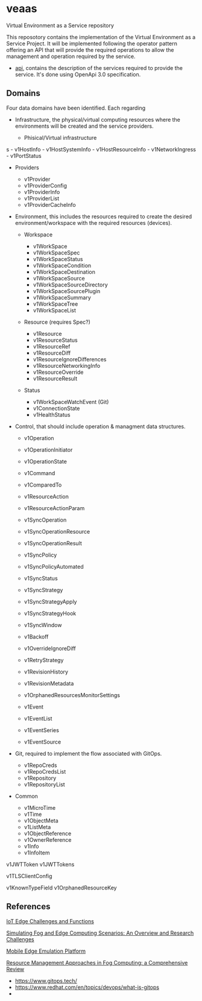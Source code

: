 # veaas
Virtual Environment as a Service repository

This reposotory contains the implementation of the Virtual Environment as a Service Project. It will be implemented following the operator pattern offering an API that will provide the required operations to allow the management and operation required by the service.


- [api](api), contains the description of the services required to provide the service. It's done using OpenApi 3.0 specification.


## Domains

Four data domains have been identified. Each regarding 

- Infrastructure, the physical/virtual computing resources where the environments will be created and the service providers.

  - Phisical/Virtual infrastructure

s   - v1HostInfo
    - v1HostSystemInfo
    - v1HostResourceInfo
    - v1NetworkIngress
    - v1PortStatus

  - Providers
    - v1Provider
    - v1ProviderConfig
    - v1ProviderInfo
    - v1ProviderList
    - v1ProviderCacheInfo

 
- Environment, this includes the resources required to create the desired environment/workspace with the required resources (devices).

  - Workspace
    - v1WorkSpace
    - v1WorkSpaceSpec
    - v1WorkSpaceStatus
    - v1WorkSpaceCondition
    - v1WorkSpaceDestination
    - v1WorkSpaceSource
    - v1WorkSpaceSourceDirectory
    - v1WorkSpaceSourcePlugin
    - v1WorkSpaceSummary
    - v1WorkSpaceTree
    - v1WorkSpaceList

  - Resource (requires Spec?)
    - v1Resource
    - v1ResourceStatus
    - v1ResourceRef
    - v1ResourceDiff
    - v1ResourceIgnoreDifferences
    - v1ResourceNetworkingInfo
    - v1ResourceOverride
    - v1ResourceResult

  - Status
    - v1WorkSpaceWatchEvent (Git)
    - v1ConnectionState
    - v1HealthStatus


- Control, that should include operation & managment data structures.

  - v1Operation
  - v1OperationInitiator
  - v1OperationState

  - v1Command
  - v1ComparedTo

  - v1ResourceAction
  - v1ResourceActionParam

  - v1SyncOperation
  - v1SyncOperationResource
  - v1SyncOperationResult
  - v1SyncPolicy
  - v1SyncPolicyAutomated
  - v1SyncStatus
  - v1SyncStrategy
  - v1SyncStrategyApply
  - v1SyncStrategyHook
  - v1SyncWindow
  - v1Backoff
  - v1OverrideIgnoreDiff
  - v1RetryStrategy


  - v1RevisionHistory
  - v1RevisionMetadata
  - v1OrphanedResourcesMonitorSettings

  - v1Event
  - v1EventList
  - v1EventSeries
  - v1EventSource


- Git,  required to implement the flow associated with GitOps.

  - v1RepoCreds
  - v1RepoCredsList
  - v1Repository
  - v1RepositoryList


- Common
  - v1MicroTime
  - v1Time
  - v1ObjectMeta
  - v1ListMeta
  - v1ObjectReference
  - v1OwnerReference
  - v1Info
  - v1InfoItem


v1JWTToken
v1JWTTokens

v1TLSClientConfig




v1KnownTypeField
v1OrphanedResourceKey


## References

[IoT Edge Challenges and Functions](https://datatracker.ietf.org/doc/draft-irtf-t2trg-iot-edge/)

[Simulating Fog and Edge Computing
Scenarios: An Overview and Research Challenges](https://doi.org/10.3390/fi11030055)

[Mobile Edge Emulation Platform](https://github.com/InterDigitalInc/AdvantEDGE)


[Resource Management Approaches in Fog Computing: a Comprehensive Review](https://doi.org/10.1007/s10723-019-09491-1)

- https://www.gitops.tech/
- https://www.redhat.com/en/topics/devops/what-is-gitops
- 

